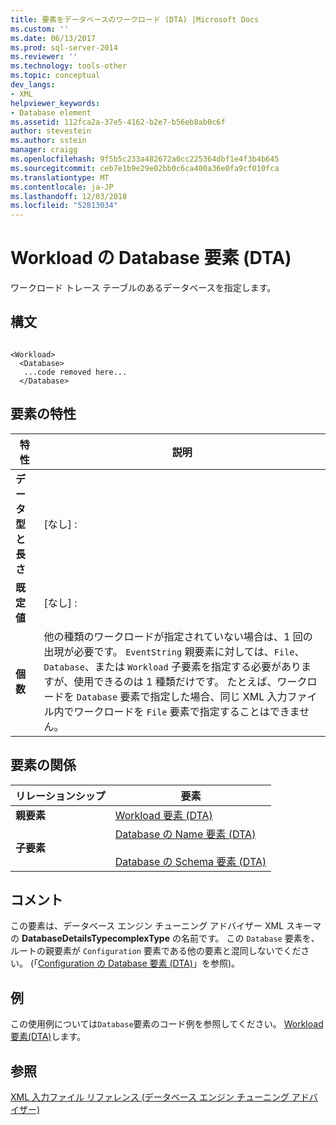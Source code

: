 ```yaml
---
title: 要素をデータベースのワークロード (DTA) |Microsoft Docs
ms.custom: ''
ms.date: 06/13/2017
ms.prod: sql-server-2014
ms.reviewer: ''
ms.technology: tools-other
ms.topic: conceptual
dev_langs:
- XML
helpviewer_keywords:
- Database element
ms.assetid: 112fca2a-37e5-4162-b2e7-b56eb8ab0c6f
author: stevestein
ms.author: sstein
manager: craigg
ms.openlocfilehash: 9f5b5c233a482672a0cc225364dbf1e4f3b4b645
ms.sourcegitcommit: ceb7e1b9e29e02bb0c6ca400a36e0fa9cf010fca
ms.translationtype: MT
ms.contentlocale: ja-JP
ms.lasthandoff: 12/03/2018
ms.locfileid: "52813034"
---
```

# <a name="database-element-for-workload-dta"></a>Workload の Database 要素 (DTA)
  ワークロード トレース テーブルのあるデータベースを指定します。  
  
## <a name="syntax"></a>構文  
  
```  
  
<Workload>  
  <Database>  
   ...code removed here...  
  </Database>  
```  
  
## <a name="element-characteristics"></a>要素の特性  
  
|特性|説明|  
|--------------------|-----------------|  
|**データ型と長さ**|[なし] :|  
|**既定値**|[なし] :|  
|**個数**|他の種類のワークロードが指定されていない場合は、1 回の出現が必要です。 `EventString` 親要素に対しては、`File`、`Database`、または `Workload` 子要素を指定する必要がありますが、使用できるのは 1 種類だけです。 たとえば、ワークロードを `Database` 要素で指定した場合、同じ XML 入力ファイル内でワークロードを `File` 要素で指定することはできません。|  
  
## <a name="element-relationships"></a>要素の関係  
  
|リレーションシップ|要素|  
|------------------|--------------|  
|**親要素**|[Workload 要素 &#40;DTA&#41;](workload-element-dta.md)|  
|**子要素**|[Database の Name 要素 &#40;DTA&#41;](name-element-for-database-dta.md)<br /><br /> [Database の Schema 要素 &#40;DTA&#41;](schema-element-for-database-dta.md)|  
  
## <a name="remarks"></a>コメント  
 この要素は、データベース エンジン チューニング アドバイザー XML スキーマの **DatabaseDetailsTypecomplexType** の名前です。 この `Database` 要素を、ルートの親要素が `Configuration` 要素である他の要素と混同しないでください。 (「[Configuration の Database 要素 &#40;DTA&#41;](database-element-for-configuration-dta.md)」を参照)。  
  
## <a name="example"></a>例  
 この使用例については`Database`要素のコード例を参照してください。 [Workload 要素&#40;DTA&#41;](workload-element-dta.md)します。  
  
## <a name="see-also"></a>参照  
 [XML 入力ファイル リファレンス &#40;データベース エンジン チューニング アドバイザー&#41;](xml-input-file-reference-database-engine-tuning-advisor.md)  
  
  

